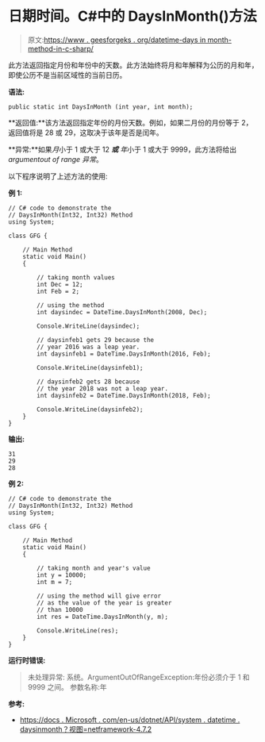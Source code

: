 # 日期时间。C#中的 DaysInMonth()方法

> 原文:[https://www . geesforgeks . org/datetime-days in month-method-in-c-sharp/](https://www.geeksforgeeks.org/datetime-daysinmonth-method-in-c-sharp/)

此方法返回指定月份和年份中的天数。此方法始终将月和年解释为公历的月和年，即使公历不是当前区域性的当前日历。

**语法:**

```
public static int DaysInMonth (int year, int month);
```

**返回值:**该方法返回指定年份的月份天数。例如，如果二月份的月份等于 2，返回值将是 28 或 29，这取决于该年是否是闰年。

**异常:**如果*月*小于 1 或大于 12 ***或*** *年*小于 1 或大于 9999，此方法将给出*argumentout of range 异常*。

以下程序说明了上述方法的使用:

**例 1:**

```
// C# code to demonstrate the
// DaysInMonth(Int32, Int32) Method
using System;

class GFG {

    // Main Method
    static void Main()
    {

        // taking month values
        int Dec = 12;
        int Feb = 2;

        // using the method
        int daysindec = DateTime.DaysInMonth(2008, Dec);

        Console.WriteLine(daysindec);

        // daysinfeb1 gets 29 because the
        // year 2016 was a leap year.
        int daysinfeb1 = DateTime.DaysInMonth(2016, Feb);

        Console.WriteLine(daysinfeb1);

        // daysinfeb2 gets 28 because
        // the year 2018 was not a leap year.
        int daysinfeb2 = DateTime.DaysInMonth(2018, Feb);

        Console.WriteLine(daysinfeb2);
    }
}
```

**输出:**

```
31
29
28

```

**例 2:**

```
// C# code to demonstrate the
// DaysInMonth(Int32, Int32) Method
using System;

class GFG {

    // Main Method
    static void Main()
    {

        // taking month and year's value
        int y = 10000;
        int m = 7;

        // using the method will give error
        // as the value of the year is greater
        // than 10000
        int res = DateTime.DaysInMonth(y, m);

        Console.WriteLine(res);
    }
}
```

**运行时错误:**

> 未处理异常:
> 系统。ArgumentOutOfRangeException:年份必须介于 1 和 9999 之间。
> 参数名称:年

**参考:**

*   [https://docs . Microsoft . com/en-us/dotnet/API/system . datetime . daysinmonth？视图=netframework-4.7.2](https://docs.microsoft.com/en-us/dotnet/api/system.datetime.daysinmonth?view=netframework-4.7.2)